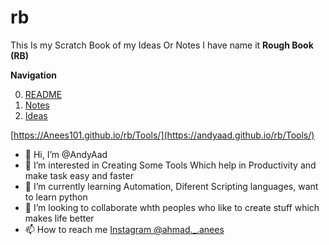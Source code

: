 # rb
This Is my Scratch Book of my Ideas Or Notes I have name it **Rough Book (RB)**

**Navigation**

0. [README](https://github.com/AndyAad/rb/blob/main/README.md)
1. [Notes](https://github.com/AndyAad/rb/blob/main/Notes.md)
2. [Ideas](https://github.com/AndyAad/rb/blob/main/Ideas.md)

[https://Anees101.github.io/rb/Tools/](https://andyaad.github.io/rb/Tools/)

- 👋 Hi, I’m @AndyAad
- 👀 I’m interested in Creating Some Tools Which help in Productivity and make task easy and faster 
- 🌱 I’m currently learning Automation, Diferent Scripting languages, want to learn python
- 💞️ I’m looking to collaborate whth peoples who like to create stuff which makes life better
- 📫 How to reach me 
                      [Instagram @ahmad._.anees](https://www.instagram.com/ahmad._.anees)





